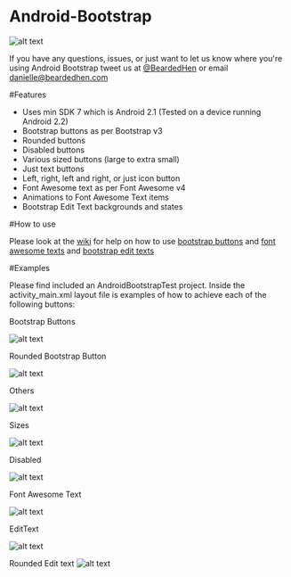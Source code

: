 Android-Bootstrap
=================


![alt text](https://raw.github.com/Bearded-Hen/Android-Bootstrap/master/images/device_image.png "Device Image")

If you have any questions, issues, or just want to let us know where you're using Android Bootstrap tweet us at [@BeardedHen](https://twitter.com/beardedhen) or email danielle@beardedhen.com 

#Features
* Uses min SDK 7 which is Android 2.1 (Tested on a device running Android 2.2)
* Bootstrap buttons as per Bootstrap v3
* Rounded buttons
* Disabled buttons
* Various sized buttons (large to extra small)
* Just text buttons
* Left, right, left and right, or just icon button
* Font Awesome text as per Font Awesome v4
* Animations to Font Awesome Text items
* Bootstrap Edit Text backgrounds and states


#How to use

Please look at the [wiki](https://github.com/Bearded-Hen/Android-Bootstrap/wiki) for help on how to use [bootstrap buttons](https://github.com/Bearded-Hen/Android-Bootstrap/wiki/Bootstrap-Button) and [font awesome texts](https://github.com/Bearded-Hen/Android-Bootstrap/wiki/Font-Awesome-Text) and [bootstrap edit texts](https://github.com/Bearded-Hen/Android-Bootstrap/wiki/Bootstrap-Edit-Text)

#Examples

Please find included an AndroidBootstrapTest project. Inside the activity_main.xml layout file is examples of how to achieve each of the following buttons:

Bootstrap Buttons

![alt text](https://raw.github.com/Bearded-Hen/Android-Bootstrap/master/images/buttons.png "regular bootstrap buttons")

Rounded Bootstrap Button

![alt text](https://raw.github.com/Bearded-Hen/Android-Bootstrap/master/images/buttons_rounded.png "rounded bootstrap buttons")

Others

![alt text](https://raw.github.com/Bearded-Hen/Android-Bootstrap/master/images/buttons_others.png "other bootstrap buttons")

Sizes

![alt text](https://raw.github.com/Bearded-Hen/Android-Bootstrap/master/images/buttons_sizes.png "sized bootstrap buttons")

Disabled

![alt text](https://raw.github.com/Bearded-Hen/Android-Bootstrap/master/images/buttons_disabled.png "disabled bootstrap buttons")

Font Awesome Text

![alt text](https://raw.github.com/Bearded-Hen/Android-Bootstrap/master/images/font_awesome_text.png "font_awesome_text")

EditText

![alt text](https://raw.github.com/Bearded-Hen/Android-Bootstrap/master/images/bootstrap_edit_text.png "edit text backgrounds")

Rounded Edit text
![alt text](https://raw.github.com/Bearded-Hen/Android-Bootstrap/master/images/bootstrap_edit_text_rounded.png "edit text backgrounds rounded")

